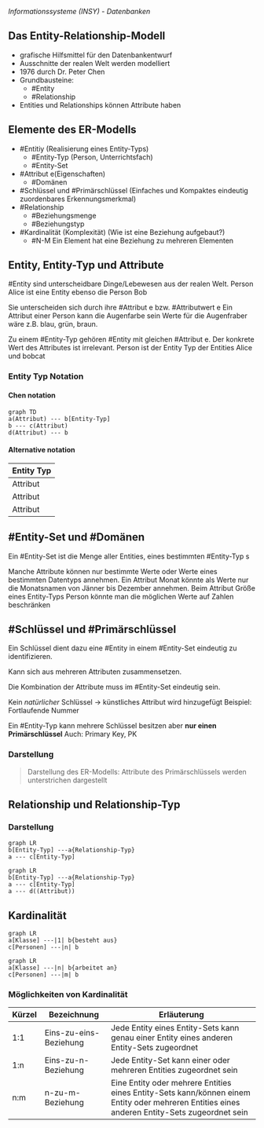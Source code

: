 _Informationssysteme (INSY) - Datenbanken_

## Das Entity-Relationship-Modell
- grafische Hilfsmittel für den Datenbankentwurf
- Ausschnitte der realen Welt werden modelliert
- 1976 durch Dr. Peter Chen
- Grundbausteine:
	- #Entity 
	- #Relationship
- Entities und Relationships können Attribute haben

## Elemente des ER-Modells
- #Entitiy (Realisierung eines Entity-Typs)
	- #Entity-Typ (Person, Unterrichtsfach)
	- #Entity-Set
- #Attribut e(Eigenschaften)
	- #Domänen
- #Schlüssel und #Primärschlüssel (Einfaches und Kompaktes eindeutig zuordenbares Erkennungsmerkmal)
- #Relationship
	- #Beziehungsmenge
	- #Beziehungstyp
- #Kardinalität (Komplexität) (Wie ist eine Beziehung aufgebaut?)
	- #N-M Ein Element hat eine Beziehung zu mehreren Elementen

## Entity, Entity-Typ und Attribute

#Entity sind unterscheidbare Dinge/Lebewesen aus der realen Welt.
	Person Alice ist eine Entity ebenso die Person Bob

Sie unterscheiden sich durch ihre #Attribut e bzw. #Attributwert e
	Ein Attribut einer Person kann die Augenfarbe sein
	Werte für die Augenfraber wäre z.B. blau, grün, braun.

Zu einem #Entity-Typ gehören #Entity mit gleichen #Attribut e. Der konkrete Wert des Attributes ist irrelevant.
	Person ist der Entity Typ der Entities Alice und bobcat

### Entity Typ Notation
#### Chen notation
```mermaid
graph TD
a(Attribut) --- b[Entity-Typ]
b --- c(Attribut)
d(Attribut) --- b
```
#### Alternative notation

| Entity Typ |
| ---------- |
| Attribut   |
| Attribut   |
| Attribut   |

## #Entity-Set und #Domänen

Ein #Entity-Set ist die Menge aller Entities, eines bestimmten #Entity-Typ s

Manche Attribute können nur bestimmte Werte oder Werte eines bestimmten Datentyps annehmen. 
	Ein Attribut Monat könnte als Werte nur die Monatsnamen von Jänner bis Dezember annehmen. 
	Beim Attribut Größe eines Entity-Typs Person könnte man die möglichen Werte auf Zahlen beschränken

## #Schlüssel und #Primärschlüssel 

Ein Schlüssel dient dazu eine #Entity in einem #Entity-Set eindeutig zu identifizieren.

Kann sich aus mehreren Attributen zusammensetzen.

Die Kombination der Attribute muss im #Entity-Set eindeutig sein.

Kein _natürlicher_ Schlüssel -> künstliches Attribut wird hinzugefügt
	Beispiel: Fortlaufende Nummer

Ein #Entity-Typ kann mehrere Schlüssel besitzen aber **nur einen Primärschlüssel** 
	Auch: Primary Key, PK

### Darstellung
> Darstellung des ER-Modells: Attribute des Primärschlüssels werden unterstrichen dargestellt

## Relationship und Relationship-Typ

### Darstellung
```mermaid
graph LR
b[Entity-Typ] ---a{Relationship-Typ}
a --- c[Entity-Typ]
```
```mermaid
graph LR
b[Entity-Typ] ---a{Relationship-Typ}
a --- c[Entity-Typ]
a --- d((Attribut))
```

## Kardinalität
```mermaid
graph LR
a[Klasse] ---|1| b{besteht aus}
c[Personen] ---|n| b
```

```mermaid
graph LR
a[Klasse] ---|n| b{arbeitet an}
c[Personen] ---|m| b
```

### Möglichkeiten von Kardinalität
| Kürzel | Bezeichnung            | Erläuterung                                                                                                                                   |
| ------ | ---------------------- | --------------------------------------------------------------------------------------------------------------------------------------------- |
| 1:1    | Eins-zu-eins-Beziehung | Jede Entity eines Entity-Sets kann genau einer Entity eines anderen Entity-Sets zugeordnet                                                    |
| 1:n    | Eins-zu-n-Beziehung    | Jede Entity-Set kann einer oder mehreren Entities zugeordnet sein                                                                             |
| n:m    | n-zu-m-Beziehung       | Eine Entity oder mehrere Entities eines Entity-Sets kann/können einem Entity oder mehreren Entities eines anderen Entity-Sets zugeordnet sein |